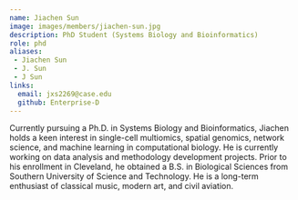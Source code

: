 ```yaml
---
name: Jiachen Sun
image: images/members/jiachen-sun.jpg
description: PhD Student (Systems Biology and Bioinformatics)
role: phd
aliases:
 - Jiachen Sun
 - J. Sun
 - J Sun
links:
  email: jxs2269@case.edu
  github: Enterprise-D
---
```


Currently pursuing a Ph.D. in Systems Biology and Bioinformatics, Jiachen holds a keen interest in single-cell multiomics, spatial genomics, network science, and machine learning in computational biology. He is currently working on data analysis and methodology development projects. Prior to his enrollment in Cleveland, he obtained a B.S. in Biological Sciences from Southern University of Science and Technology. He is a long-term enthusiast of classical music, modern art, and civil aviation.
